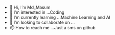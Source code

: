 - 👋 Hi, I’m Md_Masum
- 👀 I’m interested in ...Coding
- 🌱 I’m currently learning ...Machine Learning and AI
- 💞️ I’m looking to collaborate on ...
- 📫 How to reach me ...Just a sms on github

<!---
1834902579/1834902579 is a ✨ special ✨ repository because its `README.md` (this file) appears on your GitHub profile.
You can click the Preview link to take a look at your changes.
--->
